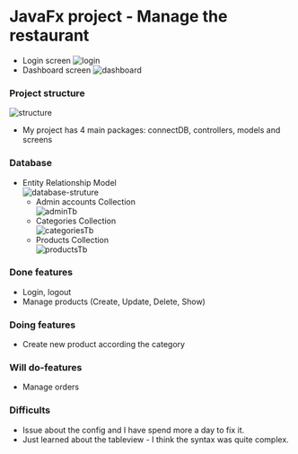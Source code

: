 # JavaFx project - Manage the restaurant

- Login screen
![login](https://user-images.githubusercontent.com/107058157/173638013-d2e372ce-473f-4144-b50a-5f6cf3c091ed.png)
- Dashboard screen
![dashboard](https://user-images.githubusercontent.com/107058157/173638144-658559b2-8dba-47d3-b9a5-bb302ad3d72d.png)
### Project structure
![structure](https://user-images.githubusercontent.com/107058157/173638347-c2717249-c2af-46c7-b9c0-12ff8ad61b14.png)
- My project has 4 main packages: connectDB, controllers, models and screens
### Database
- Entity Relationship Model <br/>
![database-struture](https://user-images.githubusercontent.com/107058157/173638838-a4b24702-a3ce-46ee-a7f3-3711912b1314.png)
  - Admin accounts Collection <br/>
![adminTb](https://user-images.githubusercontent.com/107058157/173639377-e65d2718-c5e2-4191-8e44-eb60b7eb309c.png)
  - Categories Collection <br/>
![categoriesTb](https://user-images.githubusercontent.com/107058157/173639496-aefb2c95-e9a4-4050-9ec2-572b44009c39.png)
  - Products Collection <br/>
![productsTb](https://user-images.githubusercontent.com/107058157/173639594-2839044d-eedc-49e8-976e-7083e14ea14a.png)
### Done features
- Login, logout
- Manage products (Create, Update, Delete, Show)
### Doing features
- Create new product according the category
### Will do-features
- Manage orders
### Difficults
- Issue about the config and I have spend more a day to fix it.
- Just learned about the tableview - I think the syntax was quite complex.
